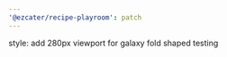 ```yaml
---
'@ezcater/recipe-playroom': patch
---
```


style: add 280px viewport for galaxy fold shaped testing
